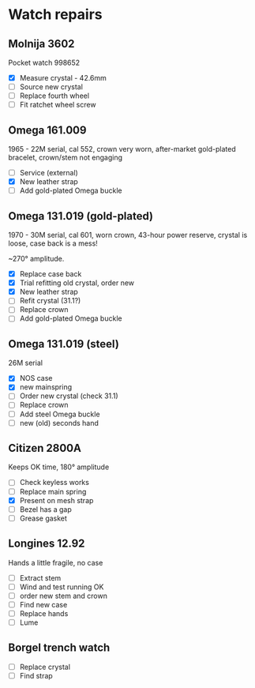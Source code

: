 # Watch repairs

<!--
All pieces are serviced:
- Clean with renata
- Oil jewels
- Grease keyless works
- Clean dial
- Polywatch crystal

---
-->

## Molnija 3602
Pocket watch 998652

- [x] Measure crystal - 42.6mm 
- [ ] Source new crystal
- [ ] Replace fourth wheel
- [ ] Fit ratchet wheel screw

## Omega 161.009
1965 - 22M serial, cal 552, crown very worn, after-market gold-plated bracelet, crown/stem not engaging

- [ ] Service (external)
- [x] New leather strap
- [ ] Add gold-plated Omega buckle

##  Omega 131.019 (gold-plated)
1970 - 30M serial, cal 601, worn crown, 43-hour power reserve, crystal is loose, case back is a mess!

~270&deg; amplitude.

- [x] Replace case back
- [x] Trial refitting old crystal, order new
- [x] New leather strap
- [ ] Refit crystal (31.1?)
- [ ] Replace crown
- [ ] Add gold-plated Omega buckle

##  Omega 131.019 (steel)
26M serial

- [x] NOS case
- [x] new mainspring  
- [ ] Order new crystal (check 31.1)
- [ ] Replace crown
- [ ] Add steel Omega buckle
- [ ] new (old) seconds hand

## Citizen 2800A
Keeps OK time, 180&deg; amplitude

- [ ] Check keyless works
- [ ] Replace main spring
- [x] Present on mesh strap
- [ ] Bezel has a gap
- [ ] Grease gasket

## Longines 12.92
Hands a little fragile, no case

- [ ] Extract stem
- [ ] Wind and test running OK
- [ ] order new stem and crown
- [ ] Find new case
- [ ] Replace hands
- [ ] Lume

## Borgel trench watch

- [ ] Replace crystal
- [ ] Find strap

<!--
## Accurist Shockmaster
Hand winder G10, keeps great time, 34-hour power reserve

- [x] Buff case
- [x] Add crocodile leather strap

## Timex
Keeps great time, 40-hour power reserve, 180&deg; amplitude

- [ ] Review/replace hands

| Make | Description | Repair |
| --- | --- | --- |
| Omega (1965 - 22M serial) | Ref 161.009 cal 552, crown very worn, after-market gold-plated bracelet, crown/stem not engaging | Service, consider replacing leather strap |
| Omega (1970 - 30M serial) | 131.019 (SP?) cal 601, worn crown, 43-hour power reserve, crystal is loose, case back is a mess! | Replace case back, service, replace crown, refit crystal |
| Timex | Keeps great time, 40-hour power reserve, 180&deg; amplitude | Review/replace hands, clean and oil |
| HMT Rajat | Hindi/English day/date, keeps good time, very small movement | Can't move date |
| Citizen 2800A | Keeps OK time, 180&deg; amplitude | Present on mesh strap, service, Polywatch check keyless works |
| Longines 12.92 | Hands a little fragile, no case | Service, replace hands, clean dial, lume, find case |
| Accurist Shockmaster | Hand winder G10, keeps great time, 34-hour power reserve | Polywatch crystal, buff case, add colour-matched gold-coloured bracelet |
| Litronix RED LED | Pusher a little sticky | Fix pusher, ensure batteries are secure, replace strap |
| Borgel trench watch | No glass | Replace crystal, service, find strap, maybe move lugs? |
| Molnija 3602 | Pocket watch 998652 | Replace crystal, service, new fourth wheel, replace ratched wheel screw |
-->

<!--
## Sold
| Make/model | Description | Repair | Price |
| --- | --- | --- | --- |
| Seiko 6309 | English/French day-date, classic 4 o'clock crown, 19mm bracelet, excellent crystal, case polished | Dial needs attention, polish bracelet, 2 mins fast, date a little sticky... in fact it doesn't change! Sold as spares and repairs | £10 |
| Citizen 8200A | Arabic numbers on the dial, English/Arabic day-date, 4 o'clock crown, spares and repairs | Runs very fast, diffcult to spin date, day 31 is hand-drawn! | £10 |
| Casio A100WEG-9AEF | Reissue of Vintage Casio | Polish | £31 |
| Seiko 6309 | English/Hindi day-date, Keeps good time, very clean crystal/dial | Verify working, clean, add new leather strap | £45 |
| Ingersoll | Pocket watch, slow beat (sounds like a tractor) | Clean and verify | £15 |
| Casio A100WE-1AEF | Reissue of Vintage Casio | Polish | £30 |
-->
